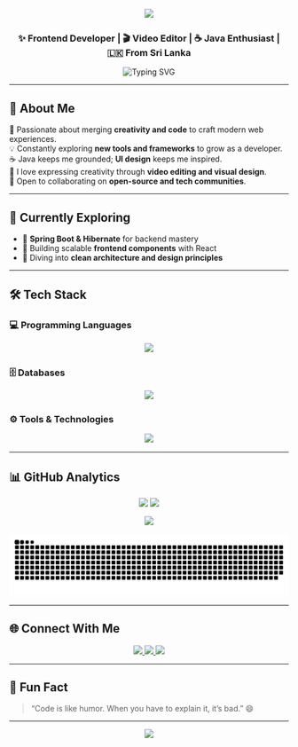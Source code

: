 <!-- 🌊 Animated Header -->
<p align="center">
  <img src="https://capsule-render.vercel.app/api?type=waving&color=00bcd4&height=250&section=header&text=Hey%20👋,%20I'm%20Madhawa%20Diyanath%20Swarnakantha&fontSize=40&fontColor=ffffff&animation=fadeIn&fontAlignY=40" />
</p>

<h3 align="center">✨ Frontend Developer | 🎬 Video Editor | ☕ Java Enthusiast | 🇱🇰 From Sri Lanka</h3>

<p align="center">
  <img src="https://readme-typing-svg.herokuapp.com?font=Fira+Code&weight=600&size=24&duration=4000&pause=1000&color=00BCD4&center=true&vCenter=true&width=600&lines=Crafting+Intuitive+User+Experiences;Clean+Code+Advocate;Creative+Video+Editor;Always+Learning+Something+New!" alt="Typing SVG" />
</p>

---

## 🚀 About Me  

🎯 Passionate about merging **creativity and code** to craft modern web experiences.  
💡 Constantly exploring **new tools and frameworks** to grow as a developer.  
☕ Java keeps me grounded; **UI design** keeps me inspired.  
🎥 I love expressing creativity through **video editing and visual design**.  
🤝 Open to collaborating on **open-source and tech communities**.  

---

## 🧠 Currently Exploring  

- 🌱 **Spring Boot & Hibernate** for backend mastery  
- 🧩 Building scalable **frontend components** with React  
- 🧰 Diving into **clean architecture and design principles**  

---

## 🛠️ Tech Stack  

### 💻 Programming Languages  
<p align="center">
  <img src="https://skillicons.dev/icons?i=c,cpp,java,js,php" />
</p>

### 🗄️ Databases  
<p align="center">
  <img src="https://skillicons.dev/icons?i=mysql,postgres,mssql" />
</p>

### ⚙️ Tools & Technologies  
<p align="center">
  <img src="https://skillicons.dev/icons?i=git,github,ps,premiere,vscode,figma" />
</p>

---

## 📊 GitHub Analytics  

<p align="center">
  <img src="https://github-readme-stats.vercel.app/api?username=madhawadiyanath&show_icons=true&theme=react&hide_border=true&bg_color=0D1117&title_color=00BCD4&icon_color=00BCD4" width="48%" />
  <img src="https://github-readme-streak-stats.herokuapp.com/?user=madhawadiyanath&theme=react&hide_border=true&background=0D1117&ring=00BCD4&fire=00BCD4&currStreakLabel=00BCD4" width="48%" />
</p>

<p align="center">
  <img src="https://github-readme-activity-graph.vercel.app/graph?username=madhawadiyanath&bg_color=0D1117&color=00BCD4&line=26E0A8&point=FFFFFF&area=true&hide_border=true" />
</p>

<p align="center">
  <img src="https://github.com/Platane/snk/raw/output/github-contribution-grid-snake.svg" alt="snake animation" />
</p>

---

## 🌐 Connect With Me  

<p align="center">
  <a href="https://fb.com/madhawa.diyanth" target="blank">
    <img src="https://img.shields.io/badge/Facebook-1877F2?style=for-the-badge&logo=facebook&logoColor=white" />
  </a>
  <a href="https://www.youtube.com/c/mad_hawa" target="blank">
    <img src="https://img.shields.io/badge/YouTube-FF0000?style=for-the-badge&logo=youtube&logoColor=white" />
  </a>
  <a href="mailto:it23844506@my.sliit.lk">
    <img src="https://img.shields.io/badge/Gmail-D14836?style=for-the-badge&logo=gmail&logoColor=white" />
  </a>
</p>

---

## 🧩 Fun Fact  

> “Code is like humor. When you have to explain it, it’s bad.” 😄  

---

<!-- 🌊 Animated Footer -->
<p align="center">
  <img src="https://capsule-render.vercel.app/api?type=waving&color=00bcd4&height=120&section=footer" />
</p>
